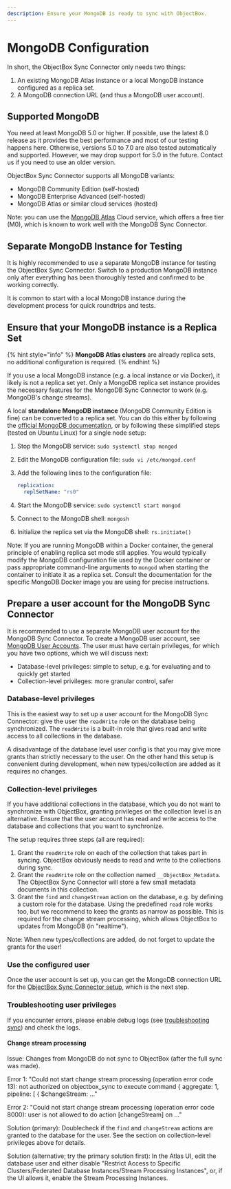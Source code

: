 ```yaml
---
description: Ensure your MongoDB is ready to sync with ObjectBox.
---
```


# MongoDB Configuration

In short, the ObjectBox Sync Connector only needs two things:

1. An existing MongoDB Atlas instance or a local MongoDB instance configured as a replica set.
2. A MongoDB connection URL (and thus a MongoDB user account).

## Supported MongoDB

You need at least MongoDB 5.0 or higher. If possible, use the latest 8.0 release as it provides the best performance and most of our testing happens here. Otherwise, versions 5.0 to 7.0 are also tested automatically and supported. However, we may drop support for 5.0 in the future. Contact us if you need to use an older version.

ObjectBox Sync Connector supports all MongoDB variants:

* MongoDB Community Edition (self-hosted)
* MongoDB Enterprise Advanced (self-hosted)
* MongoDB Atlas or similar cloud services (hosted)

Note: you can use the [MongoDB Atlas](https://www.mongodb.com/products/platform/atlas-database) Cloud service, which offers a free tier (M0), which is known to work well with the MongoDB Sync Connector.

## Separate MongoDB Instance for Testing

It is highly recommended to use a separate MongoDB instance for testing the ObjectBox Sync Connector. Switch to a production MongoDB instance only after everything has been thoroughly tested and confirmed to be working correctly.

It is common to start with a local MongoDB instance during the development process for quick roundtrips and tests.

## Ensure that your MongoDB instance is a Replica Set

{% hint style="info" %}
**MongoDB Atlas clusters** are already replica sets, no additional configuration is required.
{% endhint %}

If you use a local MongoDB instance (e.g. a local instance or via Docker), it likely is not a replica set yet.
Only a MongoDB replica set instance provides the necessary features for the MongoDB Sync Connector to work (e.g. MongoDB's change streams).

A local **standalone MongoDB instance** (MongoDB Community Edition is fine) can be converted to a replica set. You can do this either by following the [official MongoDB documentation](https://www.mongodb.com/docs/manual/tutorial/convert-standalone-to-replica-set/), or by following these simplified steps (tested on Ubuntu Linux) for a single node setup:

1. Stop the MongoDB service: `sudo systemctl stop mongod`
2. Edit the MongoDB configuration file: `sudo vi /etc/mongod.conf`
3.  Add the following lines to the configuration file:

    ```yaml
    replication:
      replSetName: "rs0"
    ```
4. Start the MongoDB service: `sudo systemctl start mongod`
5. Connect to the MongoDB shell: `mongosh`
6. Initialize the replica set via the MongoDB shell: `rs.initiate()`

Note: If you are running MongoDB within a Docker container, the general principle of enabling replica set mode still applies. You would typically modify the MongoDB configuration file used by the Docker container or pass appropriate command-line arguments to `mongod` when starting the container to initiate it as a replica set. Consult the documentation for the specific MongoDB Docker image you are using for precise instructions.

## Prepare a user account for the MongoDB Sync Connector

It is recommended to use a separate MongoDB user account for the MongoDB Sync Connector. To create a MongoDB user account, see [MongoDB User Accounts](https://www.mongodb.com/docs/manual/tutorial/create-users/).
The user must have certain privileges, for which you have two options, which we will discuss next:

* Database-level privileges: simple to setup, e.g. for evaluating and to quickly get started
* Collection-level privileges: more granular control, safer

### Database-level privileges

This is the easiest way to set up a user account for the MongoDB Sync Connector:
give the user the `readWrite` role on the database being synchronized.
The `readWrite` is a built-in role that gives read and write access to all collections in the database.

A disadvantage of the database level user config is that you may give more grants than strictly necessary to the user.
On the other hand this setup is convenient during development, when new types/collection are added as it requires no changes.

### Collection-level privileges

If you have additional collections in the database, which you do not want to synchronize with ObjectBox, granting privileges on the collection level is an alternative. 
Ensure that the user account has read and write access to the database and collections that you want to synchronize.

The setup requires three steps (all are required):

1. Grant the `readWrite` role on each of the collection that takes part in syncing.
   ObjectBox obviously needs to read and write to the collections during sync.
2. Grant the `readWrite` role on the collection named `__ObjectBox_Metadata`.
   The ObjectBox Sync Connector will store a few small metadata documents in this collection.
3. Grant the `find` and `changeStream` action on the database, e.g. by defining a custom role for the database.
   Using the predefined `read` role works too, but we recommend to keep the grants as narrow as possible.
   This is required for the change stream processing, which allows ObjectBox to updates from MongoDB (in "realtime").

Note: When new types/collections are added, do not forget to update the grants for the user!

### Use the configured user 

Once the user account is set up, you can get the MongoDB connection URL for the [ObjectBox Sync Connector setup](objectbox-sync-connector-setup.md), which is the next step.

### Troubleshooting user privileges

If you encounter errors, please enable debug logs (see [troubleshooting sync](../troubleshooting-sync.md)) and check the logs.

#### Change stream processing

Issue: Changes from MongoDB do not sync to ObjectBox (after the full sync was made).

Error 1: "Could not start change stream processing (operation error code 13): not authorized on objectbox_sync to execute command { aggregate: 1, pipeline: [ { $changeStream: ..."

Error 2: "Could not start change stream processing (operation error code 8000): user is not allowed to do action [changeStream] on ..."

Solution (primary): Doublecheck if the `find` and `changeStream` actions are granted to the database for the user. See the section on collection-level privileges above for details. 

Solution (alternative; try the primary solution first): In the Atlas UI, edit the database user and either disable "Restrict Access to Specific Clusters/Federated Database Instances/Stream Processing Instances", or, if the UI allows it, enable the Stream Processing Instances.
